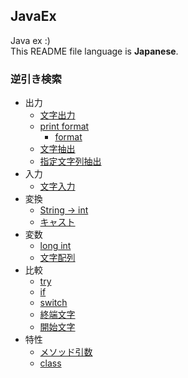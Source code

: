 ## JavaEx

Java ex :)  
This README file language is **Japanese**.

### 逆引き検索
- 出力
  - [文字出力](JavaLesson/src/lesson/chap00/ALesson.java)
  - [print format](JavaLesson/src/lesson/chap01/BLesson.java)
    - [format](JavaLesson/src/lesson/chap05/BLesson.java)
  - [文字抽出](JavaLesson/src/lesson/chap02/BLesson.java)
  - [指定文字列抽出](JavaLesson/src/lesson/chap06/CLesson.java)
- 入力
  - [文字入力](JavaLesson/src/lesson/chap02/ALesson.java)
- 変換
  - [String -> int](JavaLesson/src/lesson/chap02/ALesson.java)
  - [キャスト](JavaLesson/src/lesson/chap02/BLesson.java)
- 変数
  - [long int](JavaLesson/src/lesson/chap01/ALesson.java)
  - [文字配列](JavaLesson/src/lesson/chap02/ALesson.java)
- 比較
  - [try](JavaLesson/src/lesson/chap02/ALesson.java)
  - [if](JavaLesson/src/lesson/chap03/ALesson.java)
  - [switch](JavaLesson/src/lesson/chap04/ALesson.java)
  - [終端文字](JavaLesson/src/lesson/chap06/ALesson.java)
  - [開始文字](JavaLesson/src/lesson/chap06/CLesson.java)
- 特性
  - [メソッド引数](JavaLesson/src/lesson/chap07/DLesson.java)
  - [class](JavaLesson/src/lesson/chap07/ELesson.java)
